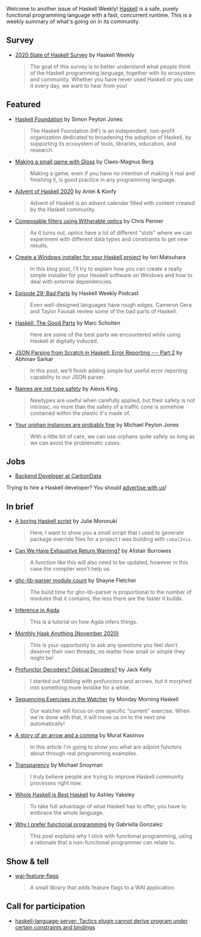 Welcome to another issue of Haskell Weekly!
[Haskell](https://www.haskell.org) is a safe, purely functional programming language with a fast, concurrent runtime.
This is a weekly summary of what's going on in its community.

## Survey

- [2020 State of Haskell Survey](https://haskellweekly.news/survey/2020.html) by Haskell Weekly
  > The goal of this survey is to better understand what people think of the Haskell programming language, together with its ecosystem and community. Whether you have never used Haskell or you use it every day, we want to hear from you!

## Featured

- [Haskell Foundation](https://haskell.foundation) by Simon Peyton Jones
  > The Haskell Foundation (HF) is an independent, non-profit organization dedicated to broadening the adoption of Haskell, by supporting its ecosystem of tools, libraries, education, and research.

- [Making a small game with Gloss](https://herebeseaswines.net/essays/2020-11-01-making-a-small-game-with-gloss) by Claes-Magnus Berg
  > Making a game, even if you have no intention of making it real and finishing it, is good practice in any programming language.

- [Advent of Haskell 2020](https://adventofhaskell.com) by Antei & Konfy
  > Advent of Haskell is an advent calendar filled with content created by the Haskell community.

- [Composable filters using Witherable optics](https://chrispenner.ca/posts/witherable-optics) by Chris Penner
  > As it turns out, optics have a lot of different "slots" where we can experiment with different data types and constraints to get new results.

- [Create a Windows installer for your Haskell project](https://blog.patchgirl.io/haskell/2020/10/30/windows-installer-for-haskell-software.html) by Iori Matsuhara
  > In this blog post, I'll try to explain how you can create a really simple installer for your Haskell software on Windows and how to deal with external dependencies.

- [Episode 29: Bad Parts](https://haskellweekly.news/episode/29.html) by Haskell Weekly Podcast
  > Even well-designed languages have rough edges. Cameron Gera and Taylor Fausak review some of the bad parts of Haskell.

- [Haskell: The Good Parts](https://ihp.digitallyinduced.com/ShowPost?postId=14ed1d41-5ea4-4608-9c96-465443cd6e55) by Marc Scholten
  > Here are some of the best parts we encountered while using Haskell at digitally induced.

- [JSON Parsing from Scratch in Haskell: Error Reporting --- Part 2](https://abhinavsarkar.net/posts/json-parsing-from-scratch-in-haskell-3/) by Abhinav Sarkar
  > In this post, we'll finish adding simple but useful error reporting capability to our JSON parser.

- [Names are not type safety](https://lexi-lambda.github.io/blog/2020/11/01/names-are-not-type-safety/) by Alexis King
  > Newtypes are useful when carefully applied, but their safety is not intrinsic, no more than the safety of a traffic cone is somehow contained within the plastic it's made of.

- [Your orphan instances are probably fine](https://www.michaelpj.com/blog/2020/10/29/your-orphans-are-fine.html) by Michael Peyton Jones
  > With a little bit of care, we can use orphans quite safely so long as we can avoid the problematic cases.

## Jobs

- [Backend Developer at CarbonData](https://careers.carboncloud.com/jobs/935115-backend-developer)

Trying to hire a Haskell developer?
You should [advertise with us](https://haskellweekly.news/advertising.html)!

## In brief

- [A boring Haskell script](https://typeclasses.com/news/2020-11-haskell-script) by Julie Moronuki
  > Here, I want to show you a small script that I used to generate package override files for a project I was building with `cabal2nix`.

- [Can We Have Exhaustive Return Warning?](https://alistairb.dev/exhaustive-return-warning/) by Alistair Burrowes
  > A function like this will also need to be updated, however in this case the compiler won't help us.

- [ghc-lib-parser module count](https://blog.shaynefletcher.org/2020/10/ghc-lib-parser-module-count.html) by Shayne Fletcher
  > The build time for ghc-lib-parser is proportional to the number of modules that it contains, the less there are the faster it builds.

- [Inference in Agda](https://raw.githack.com/effectfully/inference-in-agda/master/InferenceInAgda.html)
  > This is a tutorial on how Agda infers things.

- [Monthly Hask Anything (November 2020)](https://np.reddit.com/r/haskell/comments/jllzfa/monthly_hask_anything_november_2020/)
  > This is your opportunity to ask any questions you feel don't deserve their own threads, no matter how small or simple they might be!

- [Profunctor Decoders? Optical Decoders?](http://jackkelly.name/blog/archives/2020/11/03/profunctor_decoders_optical_decoders/) by Jack Kelly
  > I started out fiddling with profunctors and arrows, but it morphed into something more lenslike for a while.

- [Sequencing Exercises in the Watcher](https://mmhaskell.com/blog/2020/11/2/sequencing-exercises-in-the-watcher) by Monday Morning Haskell
  > Our watcher will focus on one specific "current" exercise. When we're done with that, it will move us on to the next one automatically!

- [A story of an arrow and a comma](https://iokasimov.github.io/posts/2020/10/arrow-and-comma) by Murat Kasimov
  > In this article I'm going to show you what are adjoint functors about through real programming examples.

- [Transparency](https://www.snoyman.com/blog/2020/10/transparency) by Michael Snoyman
  > I truly believe people are trying to improve Haskell community processes right now.

- [Whole Haskell is Best Haskell](https://semantic.org/post/whole-haskell-is-best-haskell/) by Ashley Yakeley
  > To take full advantage of what Haskell has to offer, you have to embrace the whole language.

- [Why I prefer functional programming](http://www.haskellforall.com/2020/10/why-i-prefer-functional-programming.html) by Gabriella Gonzalez
  > This post explains why I stick with functional programming, using a rationale that a non-functional programmer can relate to.

## Show & tell

- [wai-feature-flags](https://hackage.haskell.org/package/wai-feature-flags)
  > A small library that adds feature flags to a WAI application.

## Call for participation

-   [haskell-language-server: Tactics plugin cannot derive program under certain constraints and bindings](https://github.com/haskell/haskell-language-server/issues/563)
